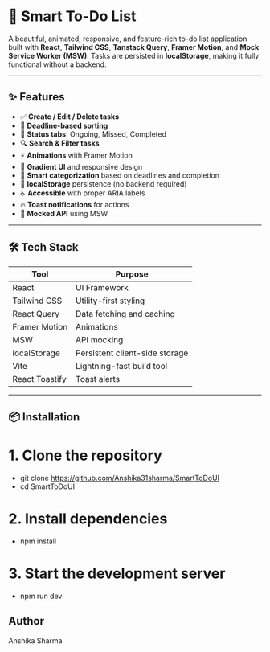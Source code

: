 # 🚀 Smart To-Do List

A beautiful, animated, responsive, and feature-rich to-do list application built with **React**, **Tailwind CSS**, **Tanstack Query**, **Framer Motion**, and **Mock Service Worker (MSW)**. Tasks are persisted in **localStorage**, making it fully functional without a backend.

---

## ✨ Features

- ✅ **Create / Edit / Delete tasks**
- 📅 **Deadline-based sorting**
- 🎯 **Status tabs**: Ongoing, Missed, Completed
- 🔍 **Search & Filter tasks**
- ⚡ **Animations** with Framer Motion
- 🌈 **Gradient UI** and responsive design
- 🧠 **Smart categorization** based on deadlines and completion
- 💾 **localStorage** persistence (no backend required)
- ♿ **Accessible** with proper ARIA labels
- 🔥 **Toast notifications** for actions
- 🧪 **Mocked API** using MSW

---

## 🛠️ Tech Stack

| Tool              | Purpose                         |
|-------------------|---------------------------------|
| React             | UI Framework                    |
| Tailwind CSS      | Utility-first styling           |
| React Query       | Data fetching and caching       |
| Framer Motion     | Animations                      |
| MSW               | API mocking                     |
| localStorage      | Persistent client-side storage  |
| Vite              | Lightning-fast build tool       |
| React Toastify    | Toast alerts                    |

---

## 📦 Installation


# 1. Clone the repository
- git clone https://github.com/Anshika31sharma/SmartToDoUI
- cd SmartToDoUI

# 2. Install dependencies
- npm install

# 3. Start the development server
- npm run dev


## Author

 Anshika Sharma
